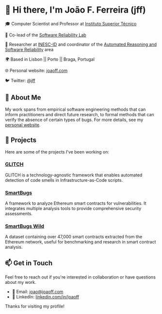 # 👋 Hi there, I'm João F. Ferreira (jff)

🎓 Computer Scientist and Professor at [Instituto Superior Técnico](https://tecnico.ulisboa.pt/en/)

🧪 Co-lead of the [Software Reliability Lab](https://sr-lab.github.io/)    

🔬 Researcher at [INESC-ID](https://www.inesc-id.pt/) and coordinator of the [Automated Reasoning and Software Reliability](https://www.inesc-id.pt/research-areas/automated-reasoning-and-software-reliability/) area 

🌍 Based in Lisbon || Porto || Braga, Portugal  

🌐 Personal website: [joaoff.com](https://joaoff.com)  

🐦 Twitter: [@jff](https://twitter.com/jff)


## 🧠 About Me

My work spans from empirical software engineering methods that can inform practitioners and direct future research, to formal methods that can verify the 
absence of certain types of bugs. For more details, see my [personal website](https://joaoff.com).


## 🔧 Projects

Here are some of the projects I've been working on:

### [GLITCH](https://github.com/sr-lab/GLITCH)

GLITCH is a technology-agnostic framework that enables automated detection of code smells in Infrastructure-as-Code scripts.

### [SmartBugs](https://github.com/smartbugs/smartbugs)

A framework to analyze Ethereum smart contracts for vulnerabilities. It integrates multiple analysis tools to provide comprehensive security assessments.

### [SmartBugs Wild](https://github.com/smartbugs/smartbugs-wild)

A dataset containing over 47,000 smart contracts extracted from the Ethereum network, useful for benchmarking and research in smart contract analysis.


## 📫 Get in Touch

Feel free to reach out if you're interested in collaboration or have questions about my work.

- 📧 Email: [joao@joaoff.com](mailto:joao@joaoff.com)
- 💼 LinkedIn: [linkedin.com/in/joaoff](https://www.linkedin.com/in/joaoff/)


Thanks for visiting my profile!



<!--
**jff/jff** is a ✨ _special_ ✨ repository because its `README.md` (this file) appears on your GitHub profile.

Here are some ideas to get you started:

- 🔭 I’m currently working on ...
- 🌱 I’m currently learning ...
- 👯 I’m looking to collaborate on ...
- 🤔 I’m looking for help with ...
- 💬 Ask me about ...
- 📫 How to reach me: ...
- 😄 Pronouns: ...
- ⚡ Fun fact: ...
-->
